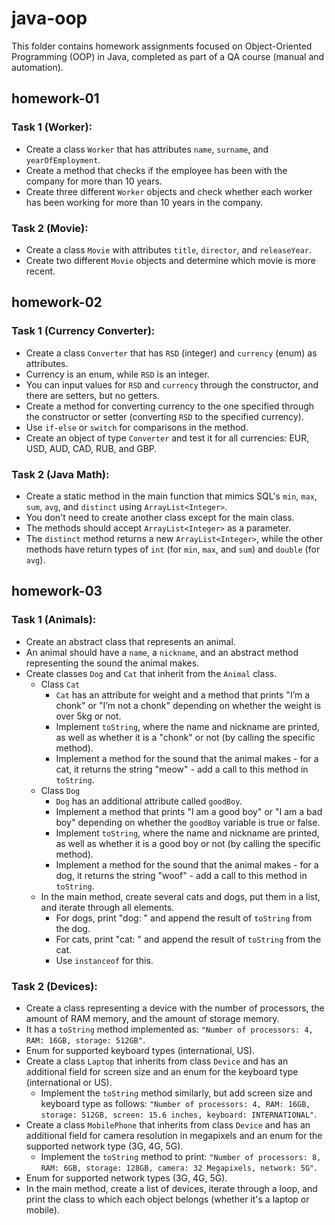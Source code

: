# java-oop
This folder contains homework assignments focused on Object-Oriented Programming (OOP) in Java, completed as part of a QA course (manual and automation).

## homework-01

### Task 1 (Worker): 

- Create a class `Worker` that has attributes `name`, `surname`, and `yearOfEmployment`.
- Create a method that checks if the employee has been with the company for more than 10 years.
- Create three different `Worker` objects and check whether each worker has been working for more than 10 years in the company.

### Task 2 (Movie):

- Create a class `Movie` with attributes `title`, `director`, and `releaseYear`.
- Create two different `Movie` objects and determine which movie is more recent.

## homework-02

### Task 1 (Currency Converter):

- Create a class `Converter` that has `RSD` (integer) and `currency` (enum) as attributes.
- Currency is an enum, while `RSD` is an integer.
- You can input values for `RSD` and `currency` through the constructor, and there are setters, but no getters.
- Create a method for converting currency to the one specified through the constructor or setter (converting `RSD` to the specified currency).
- Use `if-else` or `switch` for comparisons in the method.
- Create an object of type `Converter` and test it for all currencies: EUR, USD, AUD, CAD, RUB, and GBP.

### Task 2 (Java Math):

- Create a static method in the main function that mimics SQL's `min`, `max`, `sum`, `avg`, and `distinct` using `ArrayList<Integer>`.
- You don't need to create another class except for the main class.
- The methods should accept `ArrayList<Integer>` as a parameter.
- The `distinct` method returns a new `ArrayList<Integer>`, while the other methods have return types of `int` (for `min`, `max`, and `sum`) and `double` (for `avg`).

## homework-03

### Task 1 (Animals):

- Create an abstract class that represents an animal.
- An animal should have a `name`, a `nickname`, and an abstract method representing the sound the animal makes.
- Create classes `Dog` and `Cat` that inherit from the `Animal` class.
  - Class `Cat`
    - `Cat` has an attribute for weight and a method that prints "I’m a chonk" or "I’m not a chonk" depending on whether the weight is over 5kg or not.
    - Implement `toString`, where the name and nickname are printed, as well as whether it is a "chonk" or not (by calling the specific method).
    - Implement a method for the sound that the animal makes - for a cat, it returns the string "meow" - add a call to this method in `toString`.
  - Class `Dog`
    - `Dog` has an additional attribute called `goodBoy`.
    - Implement a method that prints "I am a good boy" or "I am a bad boy" depending on whether the `goodBoy` variable is true or false.
    - Implement `toString`, where the name and nickname are printed, as well as whether it is a good boy or not (by calling the specific method).
    - Implement a method for the sound that the animal makes - for a dog, it returns the string "woof" - add a call to this method in `toString`.
  - In the main method, create several cats and dogs, put them in a list, and iterate through all elements.
    - For dogs, print "dog: " and append the result of `toString` from the dog.
    - For cats, print "cat: " and append the result of `toString` from the cat.
    - Use `instanceof` for this.

### Task 2 (Devices):

- Create a class representing a device with the number of processors, the amount of RAM memory, and the amount of storage memory.
- It has a `toString` method implemented as:
    `"Number of processors: 4, RAM: 16GB, storage: 512GB"`.
- Enum for supported keyboard types (international, US).
- Create a class `Laptop` that inherits from class `Device` and has an additional field for screen size and an enum for the keyboard type (international or US).
  - Implement the `toString` method similarly, but add screen size and keyboard type as follows:
    `"Number of processors: 4, RAM: 16GB, storage: 512GB, screen: 15.6 inches, keyboard: INTERNATIONAL"`.
- Create a class `MobilePhone` that inherits from class `Device` and has an additional field for camera resolution in megapixels and an enum for the supported network type (3G, 4G, 5G).
  - Implement the `toString` method to print:
    `"Number of processors: 8, RAM: 6GB, storage: 128GB, camera: 32 Megapixels, network: 5G"`.
- Enum for supported network types (3G, 4G, 5G).
- In the main method, create a list of devices, iterate through a loop, and print the class to which each object belongs (whether it's a laptop or mobile).


